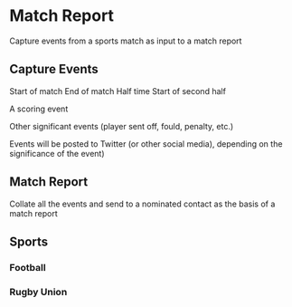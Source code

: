 # Match Report

Capture events from a sports match as input to a match report

## Capture Events

Start of match
End of match
Half time
Start of second half

A scoring event

Other significant events (player sent off, fould, penalty, etc.)

Events will be posted to Twitter (or other social media), depending on the significance of the event)

## Match Report

Collate all the events and send to a nominated contact as the basis of a match report

## Sports

### Football

### Rugby Union

